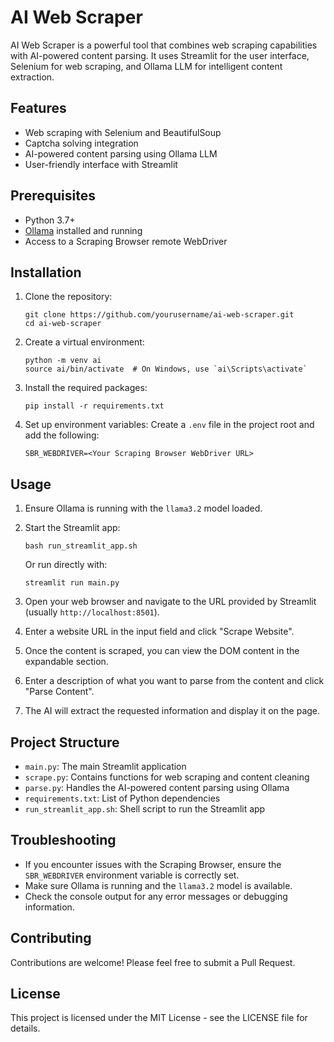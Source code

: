 # AI Web Scraper

AI Web Scraper is a powerful tool that combines web scraping capabilities with AI-powered content parsing. It uses Streamlit for the user interface, Selenium for web scraping, and Ollama LLM for intelligent content extraction.

## Features

- Web scraping with Selenium and BeautifulSoup
- Captcha solving integration
- AI-powered content parsing using Ollama LLM
- User-friendly interface with Streamlit

## Prerequisites

- Python 3.7+
- [Ollama](https://ollama.ai/) installed and running
- Access to a Scraping Browser remote WebDriver

## Installation

1. Clone the repository:
   ```
   git clone https://github.com/yourusername/ai-web-scraper.git
   cd ai-web-scraper
   ```

2. Create a virtual environment:
   ```
   python -m venv ai
   source ai/bin/activate  # On Windows, use `ai\Scripts\activate`
   ```

3. Install the required packages:
   ```
   pip install -r requirements.txt
   ```

4. Set up environment variables:
   Create a `.env` file in the project root and add the following:
   ```
   SBR_WEBDRIVER=<Your Scraping Browser WebDriver URL>
   ```

## Usage

1. Ensure Ollama is running with the `llama3.2` model loaded.

2. Start the Streamlit app:
   ```
   bash run_streamlit_app.sh
   ```
   Or run directly with:
   ```
   streamlit run main.py
   ```

3. Open your web browser and navigate to the URL provided by Streamlit (usually `http://localhost:8501`).

4. Enter a website URL in the input field and click "Scrape Website".

5. Once the content is scraped, you can view the DOM content in the expandable section.

6. Enter a description of what you want to parse from the content and click "Parse Content".

7. The AI will extract the requested information and display it on the page.

## Project Structure

- `main.py`: The main Streamlit application
- `scrape.py`: Contains functions for web scraping and content cleaning
- `parse.py`: Handles the AI-powered content parsing using Ollama
- `requirements.txt`: List of Python dependencies
- `run_streamlit_app.sh`: Shell script to run the Streamlit app

## Troubleshooting

- If you encounter issues with the Scraping Browser, ensure the `SBR_WEBDRIVER` environment variable is correctly set.
- Make sure Ollama is running and the `llama3.2` model is available.
- Check the console output for any error messages or debugging information.

## Contributing

Contributions are welcome! Please feel free to submit a Pull Request.

## License

This project is licensed under the MIT License - see the LICENSE file for details.
